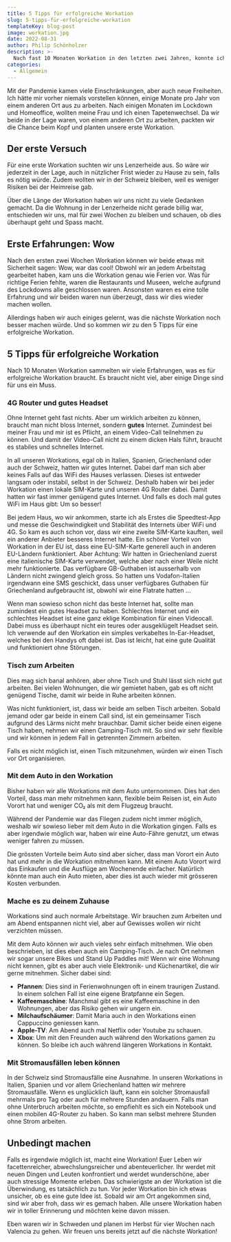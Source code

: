 ```yaml
---
title: 5 Tipps für erfolgreiche Workation
slug: 5-tipps-für-erfolgreiche-workation
templateKey: blog-post
image: workation.jpg
date: 2022-08-31
author: Philip Schönholzer
description: >-
  Nach fast 10 Monaten Workation in den letzten zwei Jahren, konnte ich einige Erfahrung sammeln, um erfolgreiche Workation zu verbringen.
categories:
  - Allgemein
---
```


Mit der Pandemie kamen viele Einschränkungen, aber auch neue Freiheiten. Ich hätte mir vorher niemals vorstellen können, einige Monate pro Jahr von einem anderen Ort aus zu arbeiten. Nach einigen Monaten im Lockdown und Homeoffice, wollten meine Frau und ich einen Tapetenwechsel. Da wir beide in der Lage waren, von einem anderen Ort zu arbeiten, packten wir die Chance beim Kopf und planten unsere erste Workation.

## Der erste Versuch

Für eine erste Workation suchten wir uns Lenzerheide aus. So wäre wir jederzeit in der Lage, auch in nützlicher Frist wieder zu Hause zu sein, falls es nötig würde. Zudem wollten wir in der Schweiz bleiben, weil es weniger Risiken bei der Heimreise gab.

Über die Länge der Workation haben wir uns nicht zu viele Gedanken gemacht. Da die Wohnung in der Lenzerheide nicht gerade billig war, entschieden wir uns, mal für zwei Wochen zu bleiben und schauen, ob dies überhaupt geht und Spass macht.

## Erste Erfahrungen: Wow

Nach den ersten zwei Wochen Workation können wir beide etwas mit Sicherheit sagen: Wow, war das cool! Obwohl wir an jedem Arbeitstag gearbeitet haben, kam uns die Workation genau wie Ferien vor. Was für richtige Ferien fehlte, waren die Restaurants und Museen, welche aufgrund des Lockdowns alle geschlossen waren. Ansonsten waren es eine tolle Erfahrung und wir beiden waren nun überzeugt, dass wir dies wieder machen wollen.

Allerdings haben wir auch einiges gelernt, was die nächste Workation noch besser machen würde. Und so kommen wir zu den 5 Tipps für eine erfolgreiche Workation.

## 5 Tipps für erfolgreiche Workation

Nach 10 Monaten Workation sammelten wir viele Erfahrungen, was es für erfolgreiche Workation braucht. Es braucht nicht viel, aber einige Dinge sind für uns ein Muss.

### 4G Router und gutes Headset

Ohne Internet geht fast nichts. Aber um wirklich arbeiten zu können, braucht man nicht bloss Internet, sondern **gutes** Internet. Zumindest bei meiner Frau und mir ist es Pflicht, an einem Video-Call teilnehmen zu können. Und damit der Video-Call nicht zu einem dicken Hals führt, braucht es stabiles und schnelles Internet.

In all unseren Workations, egal ob in Italien, Spanien, Griechenland oder auch der Schweiz, hatten wir gutes Internet. Dabei darf man sich aber keines Falls auf das WiFi des Hauses verlassen. Dieses ist entweder langsam oder instabil, selbst in der Schweiz. Deshalb haben wir bei jeder Workation einen lokale SIM-Karte und unseren 4G Router dabei. Damit hatten wir fast immer genügend gutes Internet. Und falls es doch mal gutes WiFi im Haus gibt: Um so besser!

Bei jedem Haus, wo wir ankommen, starte ich als Erstes die Speedtest-App und messe die Geschwindigkeit und Stabilität des Internets über WiFi und 4G. So kam es auch schon vor, dass wir eine zweite SIM-Karte kauften, weil ein anderer Anbieter besseres Internet hatte. Ein schöner Vorteil von Workation in der EU ist, dass eine EU-SIM-Karte generell auch in anderen EU-Ländern funktioniert. Aber Achtung: Wir hatten in Griechenland zuerst eine italienische SIM-Karte verwendet, welche aber nach einer Weile nicht mehr funktionierte. Das verfügbare GB-Guthaben ist ausserhalb von Ländern nicht zwingend gleich gross. So hatten uns Vodafon-Italien irgendwann eine SMS geschickt, dass unser verfügbares Guthaben für Griechenland aufgebraucht ist, obwohl wir eine Flatrate hatten ...

Wenn man sowieso schon nicht das beste Internet hat, sollte man zumindest ein gutes Headset zu haben. Schlechtes Internet und ein schlechtes Headset ist eine ganz eklige Kombination für einen Videocall. Dabei muss es überhaupt nicht ein teures oder ausgeklügelt Headset sein. Ich verwende auf den Workation ein simples verkabeltes In-Ear-Headset, welches bei den Handys oft dabei ist. Das ist leicht, hat eine gute Qualität und funktioniert ohne Störungen.

### Tisch zum Arbeiten

Dies mag sich banal anhören, aber ohne Tisch und Stuhl lässt sich nicht gut arbeiten. Bei vielen Wohnungen, die wir gemietet haben, gab es oft nicht genügend Tische, damit wir beide in Ruhe arbeiten können.

Was nicht funktioniert, ist, dass wir beide am selben Tisch arbeiten. Sobald jemand oder gar beide in einem Call sind, ist ein gemeinsamer Tisch aufgrund des Lärms nicht mehr brauchbar. Damit sicher beide einen eigene Tisch haben, nehmen wir einen Camping-Tisch mit. So sind wir sehr flexible und wir können in jedem Fall in getrennten Zimmern arbeiten.

Falls es nicht möglich ist, einen Tisch mitzunehmen, würden wir einen Tisch vor Ort organisieren.

### Mit dem Auto in den Workation

Bisher haben wir alle Workations mit dem Auto unternommen. Dies hat den Vorteil, dass man mehr mitnehmen kann, flexible beim Reisen ist, ein Auto Vorort hat und weniger CO₂ als mit dem Flugzeug braucht.

Während der Pandemie war das Fliegen zudem nicht immer möglich, weshalb wir sowieso lieber mit dem Auto in die Workation gingen. Falls es aber irgendwie möglich war, haben wir eine Auto-Fähre genutzt, um etwas weniger fahren zu müssen.

Die grössten Vorteile beim Auto sind aber sicher, dass man Vorort ein Auto hat und mehr in die Workation mitnehmen kann. Mit einem Auto Vorort wird das Einkaufen und die Ausflüge am Wochenende einfacher. Natürlich könnte man auch ein Auto mieten, aber dies ist auch wieder mit grösseren Kosten verbunden.

### Mache es zu deinem Zuhause

Workations sind auch normale Arbeitstage. Wir brauchen zum Arbeiten und am Abend entspannen nicht viel, aber auf Gewisses wollen wir nicht verzichten müssen.

Mit dem Auto können wir auch vieles sehr einfach mitnehmen. Wie oben beschrieben, ist dies eben auch ein Camping-Tisch. Je nach Ort nehmen wir sogar unsere Bikes und Stand Up Paddles mit! Wenn wir eine Wohnung nicht kennen, gibt es aber auch viele Elektronik- und Küchenartikel, die wir gerne mitnehmen. Sicher dabei sind:

- **Pfannen**: Dies sind in Ferienwohnungen oft in einem traurigen Zustand. In einem solchen Fall ist eine eigene Bratpfanne ein Segen.
- **Kaffeemaschine**: Manchmal gibt es eine Kaffeemaschine in den Wohnungen, aber das Risiko gehen wir ungern ein.
- **Milchaufschäumer**: Damit Maria auch in den Workations einen Cappuccino geniessen kann.
- **Apple-TV**: Am Abend auch mal Netflix oder Youtube zu schauen.
- **Xbox**: Um mit den Freunden auch während den Workations gamen zu können. So bleibe ich auch während längeren Workations in Kontakt.

### Mit Stromausfällen leben können

In der Schweiz sind Stromausfälle eine Ausnahme. In unseren Workations in Italien, Spanien und vor allem Griechenland hatten wir mehrere Stromausfälle. Wenn es unglücklich läuft, kann ein solcher Stromausfall mehrmals pro Tag oder auch für mehrere Stunden andauern. Falls man ohne Unterbruch arbeiten möchte, so empfiehlt es sich ein Notebook und einen mobilen 4G-Router zu haben. So kann man selbst mehrere Stunden ohne Strom arbeiten.

## Unbedingt machen

Falls es irgendwie möglich ist, macht eine Workation! Euer Leben wir facettenreicher, abwechslungsreicher und abenteuerlicher. Ihr werdet mit neuen Dingen und Leuten konfrontiert und werdet wunderschöne, aber auch stressige Momente erleben. Das schwierigste an der Workation ist die Überwindung, es tatsächlich zu tun. Vor jeder Workation bin ich etwas unsicher, ob es eine gute Idee ist. Sobald wir am Ort angekommen sind, sind wir aber froh, dass wir es gemach haben. Alle unsere Workation haben wir in toller Erinnerung und möchten keine davon missen.

Eben waren wir in Schweden und planen im Herbst für vier Wochen nach Valencia zu gehen. Wir freuen uns bereits jetzt auf die nächste Workation!
